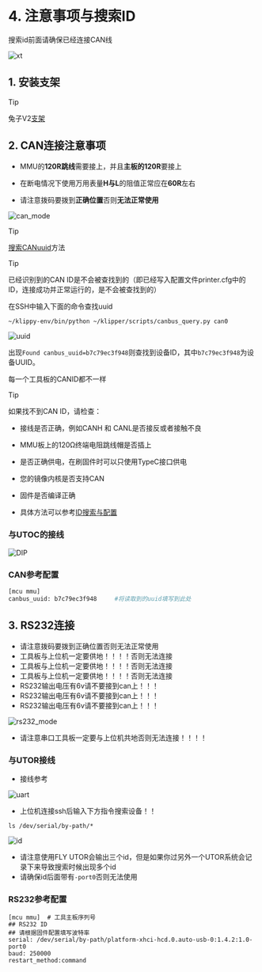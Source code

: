 # 4. 注意事项与搜索ID

搜索id前面请确保已经连接CAN线

![xt](../../images/boards/fly_mmu/xt.jpg)

## 1. 安装支架

> [!TIP]
>
> 兔子V2[支架](https://cdn.mellow.klipper.cn/STEP/FLY_MMU.zip)

## 2. CAN连接注意事项

* MMU的**120R跳线**需要接上，并且**主板的120R**要接上

* 在断电情况下使用万用表量**H与L**的阻值正常应在**60R**左右

* 请注意拨码要拨到**正确位置**否则**无法正常使用**

![can_mode](../../images/boards/fly_mmu/can_mode.png)

> [!TIP]
> [搜索CANuuid](/introduction/id?id=搜索can固件id "点击即可跳转")方法

> [!TIP]
> 已经识别到的CAN ID是不会被查找到的（即已经写入配置文件printer.cfg中的ID，连接成功并正常运行的，是不会被查找到的）

在SSH中输入下面的命令查找uuid

```bash
~/klippy-env/bin/python ~/klipper/scripts/canbus_query.py can0
```

![uuid](../../images/boards/fly_sht36_42/uuid.png)

出现``Found canbus_uuid=b7c79ec3f948``则查找到设备ID，其中``b7c79ec3f948``为设备UUID。

每一个工具板的CANID都不一样

> [!TIP]
> 如果找不到CAN ID，请检查：

* 接线是否正确，例如CANH 和 CANL是否接反或者接触不良
* MMU板上的120Ω终端电阻跳线帽是否插上

* 是否正确供电，在刷固件时可以只使用TypeC接口供电
* 您的镜像内核是否支持CAN
* 固件是否编译正确
* 具体方法可以参考[ID搜索与配置](https://mellow.klipper.cn/#/introduction/id?id=搜索can固件id)

### 与UTOC的接线

![DIP](../../images/boards/fly_sb2040_v3_pro/utoc.png)

### CAN参考配置

```bash
[mcu mmu]
canbus_uuid: b7c79ec3f948     #将读取到的uuid填写到此处
```

## 3. RS232连接



* 请注意拨码要拨到正确位置否则无法正常使用
* 工具板与上位机一定要供地！！！！否则无法连接
* 工具板与上位机一定要供地！！！！否则无法连接
* 工具板与上位机一定要供地！！！！否则无法连接
* RS232输出电压有6v请不要接到can上！！！
* RS232输出电压有6v请不要接到can上！！！
* RS232输出电压有6v请不要接到can上！！！

![rs232_mode](../../images/boards/fly_mmu/rs232_mode.png)

* 请注意串口工具板一定要与上位机共地否则无法连接！！！！

### 与UTOR接线

* 接线参考

![uart](../../images/boards/fly_utor/utor_wiring.png)

* 上位机连接ssh后输入下方指令搜索设备！！

```
ls /dev/serial/by-path/*
```

![id](../../images/boards/fly_utor/id.png)

* 请注意使用FLY UTOR会输出三个id，但是如果你过另外一个UTOR系统会记录下来导致搜索时候出现多个id
* 请确保id后面带有`-port0`否则无法使用

### RS232参考配置

```
[mcu mmu]  # 工具主板序列号
## RS232 ID
## 请根据固件配置填写波特率
serial: /dev/serial/by-path/platform-xhci-hcd.0.auto-usb-0:1.4.2:1.0-port0
baud: 250000
restart_method:command
```
